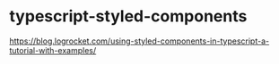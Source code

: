 # typescript-styled-components
https://blog.logrocket.com/using-styled-components-in-typescript-a-tutorial-with-examples/
